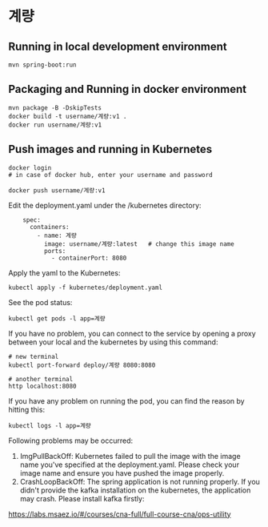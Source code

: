 # 계량

## Running in local development environment

```
mvn spring-boot:run
```

## Packaging and Running in docker environment

```
mvn package -B -DskipTests
docker build -t username/계량:v1 .
docker run username/계량:v1
```

## Push images and running in Kubernetes

```
docker login 
# in case of docker hub, enter your username and password

docker push username/계량:v1
```

Edit the deployment.yaml under the /kubernetes directory:
```
    spec:
      containers:
        - name: 계량
          image: username/계량:latest   # change this image name
          ports:
            - containerPort: 8080

```

Apply the yaml to the Kubernetes:
```
kubectl apply -f kubernetes/deployment.yaml
```

See the pod status:
```
kubectl get pods -l app=계량
```

If you have no problem, you can connect to the service by opening a proxy between your local and the kubernetes by using this command:
```
# new terminal
kubectl port-forward deploy/계량 8080:8080

# another terminal
http localhost:8080
```

If you have any problem on running the pod, you can find the reason by hitting this:
```
kubectl logs -l app=계량
```

Following problems may be occurred:

1. ImgPullBackOff:  Kubernetes failed to pull the image with the image name you've specified at the deployment.yaml. Please check your image name and ensure you have pushed the image properly.
1. CrashLoopBackOff: The spring application is not running properly. If you didn't provide the kafka installation on the kubernetes, the application may crash. Please install kafka firstly:

https://labs.msaez.io/#/courses/cna-full/full-course-cna/ops-utility

